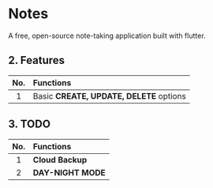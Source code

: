 # Notes

A free, open-source note-taking application built with flutter.

## 2. Features
|No.|Functions|
|:-:|:-|
|1|Basic **CREATE, UPDATE, DELETE** options  |

## 3. TODO
|No.|Functions|
|:-:|:-|
|1|**Cloud Backup**|
|2|**DAY-NIGHT MODE**|
